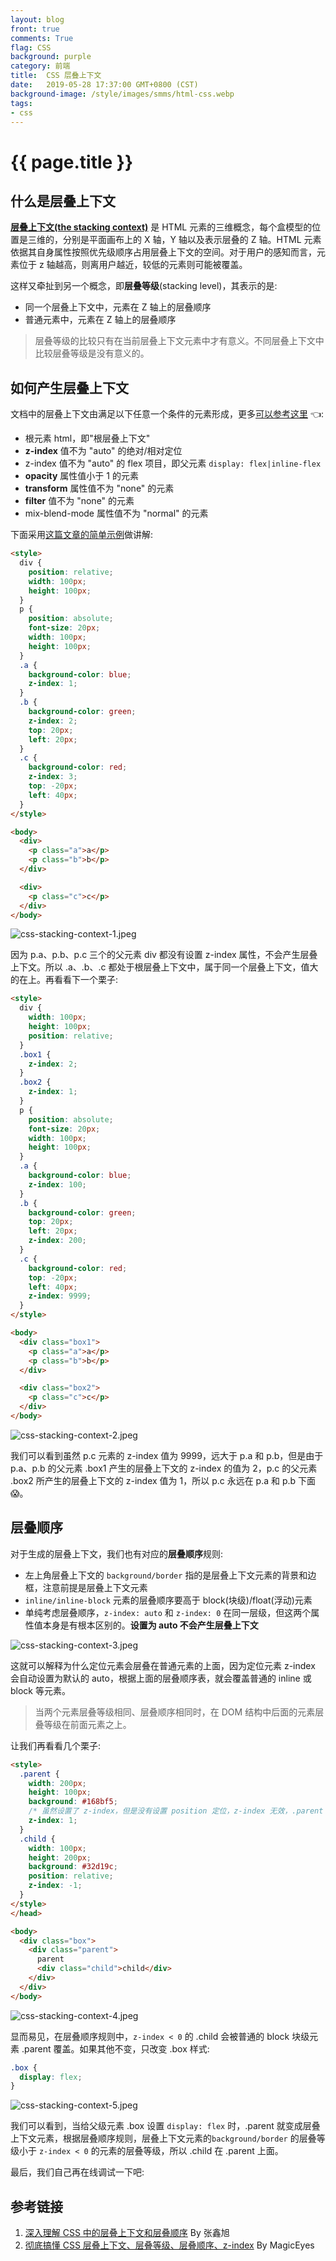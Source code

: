```yaml
---
layout: blog
front: true
comments: True
flag: CSS
background: purple
category: 前端
title:  CSS 层叠上下文
date:   2019-05-28 17:37:00 GMT+0800 (CST)
background-image: /style/images/smms/html-css.webp
tags:
- css
---
```

# {{ page.title }}

## 什么是层叠上下文

[**层叠上下文(the stacking context)**](https://developer.mozilla.org/zh-CN/docs/Web/Guide/CSS/Understanding_z_index/The_stacking_context) 是 HTML 元素的三维概念，每个盒模型的位置是三维的，分别是平面画布上的 X 轴，Y 轴以及表示层叠的 Z 轴。HTML 元素依据其自身属性按照优先级顺序占用层叠上下文的空间。对于用户的感知而言，元素位于 z 轴越高，则离用户越近，较低的元素则可能被覆盖。

这样又牵扯到另一个概念，即**层叠等级**(stacking level)，其表示的是:

* 同一个层叠上下文中，元素在 Z 轴上的层叠顺序
* 普通元素中，元素在 Z 轴上的层叠顺序

> 层叠等级的比较只有在当前层叠上下文元素中才有意义。不同层叠上下文中比较层叠等级是没有意义的。

## 如何产生层叠上下文

文档中的层叠上下文由满足以下任意一个条件的元素形成，更多[可以参考这里](https://developer.mozilla.org/zh-CN/docs/Web/Guide/CSS/Understanding_z_index/The_stacking_context) 👈:

* 根元素 html，即"根层叠上下文"
* **z-index** 值不为 "auto" 的绝对/相对定位
* z-index 值不为 "auto" 的 flex 项目，即父元素 `display: flex|inline-flex`
* **opacity** 属性值小于 1 的元素
* **transform** 属性值不为 "none" 的元素
* **filter** 值不为 "none" 的元素
* mix-blend-mode 属性值不为 "normal" 的元素

下面采用[这篇文章的简单示例](https://juejin.im/post/5b876f86518825431079ddd6)做讲解:

```HTML
<style>
  div {  
    position: relative;  
    width: 100px;  
    height: 100px;  
  }  
  p {  
    position: absolute;  
    font-size: 20px;  
    width: 100px;  
    height: 100px;  
  }  
  .a {  
    background-color: blue;  
    z-index: 1;  
  }  
  .b {  
    background-color: green;  
    z-index: 2;  
    top: 20px;  
    left: 20px;  
  }  
  .c {  
    background-color: red;  
    z-index: 3;  
    top: -20px;  
    left: 40px;  
  }
</style>

<body>  
  <div>  
    <p class="a">a</p>  
    <p class="b">b</p>  
  </div>

  <div>  
    <p class="c">c</p>  
  </div>  
</body>
```

![css-stacking-context-1.jpeg]( {{site.url}}/style/images/smms/css-stacking-context-1.jpeg )

因为 p.a、p.b、p.c 三个的父元素 div 都没有设置 z-index 属性，不会产生层叠上下文。所以 .a、.b、.c 都处于根层叠上下文中，属于同一个层叠上下文，值大的在上。再看看下一个栗子:

```HTML
<style>
  div {
    width: 100px;
    height: 100px;
    position: relative;
  }
  .box1 {
    z-index: 2;
  }
  .box2 {
    z-index: 1;
  }
  p {
    position: absolute;
    font-size: 20px;
    width: 100px;
    height: 100px;
  }
  .a {
    background-color: blue;
    z-index: 100;
  }
  .b {
    background-color: green;
    top: 20px;
    left: 20px;
    z-index: 200;
  }
  .c {
    background-color: red;
    top: -20px;
    left: 40px;
    z-index: 9999;
  }
</style>

<body>
  <div class="box1">
    <p class="a">a</p>
    <p class="b">b</p>
  </div>

  <div class="box2">
    <p class="c">c</p>
  </div>
</body>
```

![css-stacking-context-2.jpeg]( {{site.url}}/style/images/smms/css-stacking-context-2.jpeg )

我们可以看到虽然 p.c 元素的 z-index 值为 9999，远大于 p.a 和 p.b，但是由于 p.a、p.b 的父元素 .box1 产生的层叠上下文的 z-index 的值为 2，p.c 的父元素 .box2 所产生的层叠上下文的 z-index 值为 1，所以 p.c 永远在 p.a 和 p.b 下面 😱。

## 层叠顺序

对于生成的层叠上下文，我们也有对应的**层叠顺序**规则:

* 左上角层叠上下文的 `background/border` 指的是层叠上下文元素的背景和边框，注意前提是层叠上下文元素
* `inline/inline-block` 元素的层叠顺序要高于 block(块级)/float(浮动)元素
* 单纯考虑层叠顺序，`z-index: auto` 和 `z-index: 0` 在同一层级，但这两个属性值本身是有根本区别的。**设置为 auto 不会产生层叠上下文**

![css-stacking-context-3.jpeg]( {{site.url}}/style/images/smms/css-stacking-context-3.jpeg )

这就可以解释为什么定位元素会层叠在普通元素的上面，因为定位元素 z-index 会自动设置为默认的 auto，根据上面的层叠顺序表，就会覆盖普通的 inline 或 block 等元素。

> 当两个元素层叠等级相同、层叠顺序相同时，在 DOM 结构中后面的元素层叠等级在前面元素之上。

让我们再看看几个栗子:

```HTML
<style>
  .parent {
    width: 200px;
    height: 100px;
    background: #168bf5;
    /* 虽然设置了 z-index，但是没有设置 position 定位，z-index 无效，.parent 还是普通元素，没有产生层叠上下文 */
    z-index: 1;
  }
  .child {
    width: 100px;
    height: 200px;
    background: #32d19c;
    position: relative;
    z-index: -1;
  }
</style>
</head>

<body>
  <div class="box">
    <div class="parent">
      parent
      <div class="child">child</div>
    </div>
  </div>
</body>
```

![css-stacking-context-4.jpeg]( {{site.url}}/style/images/smms/css-stacking-context-4.jpeg )

显而易见，在层叠顺序规则中，`z-index < 0` 的 .child 会被普通的 block 块级元素 .parent 覆盖。如果其他不变，只改变 .box 样式:

```CSS
.box {
  display: flex;
}
```

![css-stacking-context-5.jpeg]( {{site.url}}/style/images/smms/css-stacking-context-5.jpeg )

我们可以看到，当给父级元素 .box 设置 `display: flex` 时，.parent 就变成层叠上下文元素，根据层叠顺序规则，层叠上下文元素的`background/border` 的层叠等级小于 `z-index < 0` 的元素的层叠等级，所以 .child 在 .parent 上面。

最后，我们自己再在线调试一下吧:

<script async src="//jsfiddle.net/Tate_Young/7vr4a3d9/embed/html,css,result/"></script>

## 参考链接

1. [深入理解 CSS 中的层叠上下文和层叠顺序](https://www.zhangxinxu.com/wordpress/2016/01/understand-css-stacking-context-order-z-index/) By 张鑫旭
2. [彻底搞懂 CSS 层叠上下文、层叠等级、层叠顺序、z-index](https://juejin.im/post/5b876f86518825431079ddd6) By MagicEyes
